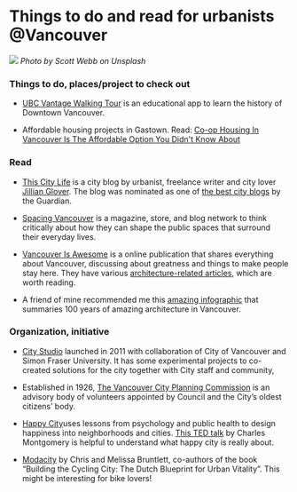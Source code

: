
# Things to do and read for urbanists @Vancouver

![](vancouver01.jpg)
*Photo by Scott Webb on Unsplash*

### Things to do, places/project to check out
- [UBC Vantage Walking Tour](https://itunes.apple.com/app/id1050472181) is an educational app to learn the history of Downtown Vancouver.

- Affordable housing projects in Gastown.
Read: [Co-op Housing In Vancouver Is The Affordable Option You Didn't Know About](https://www.huffingtonpost.ca/2014/07/11/co-op-housing-vancouver_n_5531484.html)

### Read
- [This City Life](http://thiscitylife.tumblr.com/) is a city blog by urbanist, freelance writer and city lover [Jillian Glover](https://www.linkedin.com/in/jillian-glover-m-urb-apr-7981b98/). The blog was nominated as one of [the best city blogs](https://www.theguardian.com/cities/interactive/2014/jan/27/best-city-blogs-interactive) by the Guardian.

- [Spacing Vancouver](http://spacing.ca/vancouver/) is a magazine, store, and blog network to think critically about how they can shape the public spaces that surround their everyday lives.

- [Vancouver Is Awesome](https://www.vancouverisawesome.com/) is a online publication that shares everything about Vancouver, discussing about greatness and things to make people stay here. They have various [architecture-related articles](https://www.vancouverisawesome.com/category/architecture/), which are worth reading.

- A friend of mine recommended me this [amazing infographic](https://brightoncollege.com/100-years-architecture-in-vancouver/) that summaries 100 years of amazing architecture in Vancouver.

### Organization, initiative

- [City Studio](https://www.citystudiovancouver.com/) launched in 2011 with collaboration of City of Vancouver and Simon Fraser University. It has some experimental projects to  co-created solutions for the city together with City staff and community,

- Established in 1926, [The Vancouver City Planning Commission](http://vancouverplanning.ca/) is an advisory body of volunteers appointed by Council and the City’s oldest citizens’ body.

- [Happy City](https://thehappycity.com/s)uses lessons from psychology and public health to design happiness into neighborhoods and cities. [This TED talk](https://www.youtube.com/watch?v=7WiQUzOnA5w) by Charles Montgomery is helpful to understand what happy city is really about.

- [Modacity](http://www.modacitylife.com/) by Chris and Melissa Bruntlett, co-authors of the book “Building the Cycling City: The Dutch Blueprint for Urban Vitality”. This might be interesting for bike lovers!

